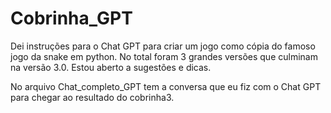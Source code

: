 # Cobrinha_GPT

Dei instruções para o Chat GPT para criar um jogo como cópia do famoso jogo da snake em python.
No total foram 3 grandes versões que culminam na versão 3.0.
Estou aberto a sugestões e dicas.

No arquivo Chat_completo_GPT tem a conversa que eu fiz com o Chat GPT para chegar ao resultado do cobrinha3.
